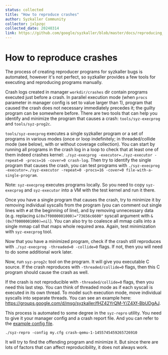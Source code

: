 ```yaml
---
status: collected
title: "How to reproduce crashes"
author: Syzkaller Community
collector: jxlpzqc
collected_date: 20240314
link: https://github.com/google/syzkaller/blob/master/docs/reproducing_crashes.md
---
```


# How to reproduce crashes

The process of creating reproducer programs for syzkaller bugs is automated,
however it's not perfect, so syzkaller provides a few tools for executing and
reproducing programs manually.

Crash logs created in manager `workdir/crashes` dir contain programs executed
just before a crash. In parallel execution mode (when `procs` parameter in
manager config is set to value larger than 1), program that caused the crash
does not necessary immediately precedes it; the guilty program can be somewhere
before.  There are two tools that can help you identify and minimize the program
that causes a crash: `tools/syz-execprog` and `tools/syz-prog2c`.

`tools/syz-execprog` executes a single syzkaller program or a set of programs in
various modes (once or loop indefinitely; in threaded/collide mode (see below),
with or without coverage collection). You can start by running all programs in
the crash log in a loop to check that at least one of them indeed crashes
kernel: `./syz-execprog -executor=./syz-executor -repeat=0 -procs=16 -cover=0
crash-log`. Then try to identify the single program that causes the crash, you
can test programs with `./syz-execprog -executor=./syz-executor -repeat=0
-procs=16 -cover=0 file-with-a-single-program`.

Note: `syz-execprog` executes programs locally. So you need to copy
`syz-execprog` and `syz-executor` into a VM with the test kernel and run it
there.

Once you have a single program that causes the crash, try to minimize it by
removing individual syscalls from the program (you can comment out single lines
with `#` at the beginning of line), and by removing unnecessary data
(e.g. replacing `&(0x7f0000001000)="73656c6600"` syscall argument with
`&(0x7f0000001000)=nil`). You can also try to coalesce all mmap calls into a
single mmap call that maps whole required area. Again, test minimization with
`syz-execprog` tool.

Now that you have a minimized program, check if the crash still reproduces with
`./syz-execprog -threaded=0 -collide=0` flags. If not, then you will need to do
some additional work later.

Now, run `syz-prog2c` tool on the program. It will give you executable C
source. If the crash reproduces with `-threaded/collide=0` flags, then this C
program should cause the crash as well.

If the crash is not reproducible with `-threaded/collide=0` flags, then you need
this last step. You can think of threaded mode as if each syscall is
executed in its own thread. To model such execution mode, move individual
syscalls into separate threads. You can see an example here:
https://groups.google.com/d/msg/syzkaller/fHZ42YrQM-Y/Z4Xf-BbUDgAJ.

This process is automated to some degree in the `syz-repro` utility. You need to
give it your manager config and a crash report file. And you can refer to the
[example config file](/pkg/mgrconfig/testdata/qemu.cfg).
```
./syz-repro -config my.cfg crash-qemu-1-1455745459265726910
```
It will try to find the offending program and minimize it. But since there are
lots of factors that can affect reproducibility, it does not always work.
